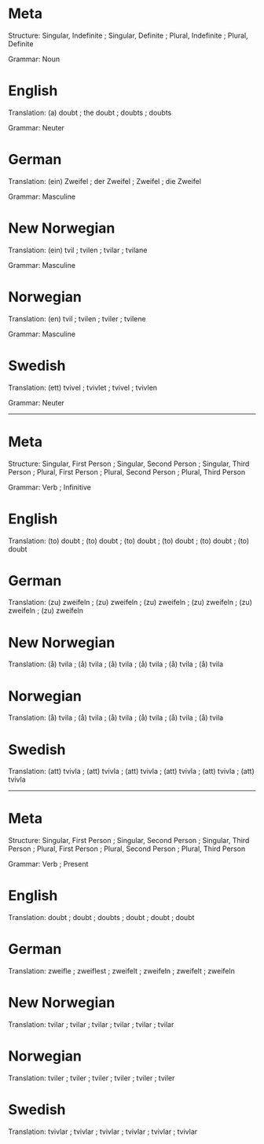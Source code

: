 Meta
====

Structure: Singular, Indefinite ; Singular, Definite ; Plural, Indefinite ; Plural, Definite

Grammar:   Noun



English
=======

Translation: (a) doubt ; the doubt ; doubts ; doubts

Grammar:     Neuter



German
======

Translation: (ein) Zweifel ; der Zweifel ; Zweifel ; die Zweifel

Grammar:     Masculine



New Norwegian
=============

Translation: (ein) tvil ; tvilen ; tvilar ; tvilane

Grammar:     Masculine



Norwegian
=========

Translation: (en) tvil ; tvilen ; tviler ; tvilene

Grammar:     Masculine



Swedish
=======

Translation: (ett) tvivel ; tvivlet ; tvivel ; tvivlen

Grammar:     Neuter



--------------------------------------------------------------------------------


Meta
====

Structure: Singular, First Person ; Singular, Second Person ; Singular, Third Person ;
           Plural, First Person   ; Plural, Second Person   ; Plural, Third Person

Grammar:   Verb ; Infinitive



English
=======

Translation: (to) doubt ; (to) doubt ; (to) doubt ;
             (to) doubt ; (to) doubt ; (to) doubt



German
======

Translation: (zu) zweifeln ; (zu) zweifeln ; (zu) zweifeln ;
             (zu) zweifeln ; (zu) zweifeln ; (zu) zweifeln



New Norwegian
=============

Translation: (å) tvila ; (å) tvila ; (å) tvila ;
             (å) tvila ; (å) tvila ; (å) tvila



Norwegian
=========

Translation: (å) tvila ; (å) tvila ; (å) tvila ;
             (å) tvila ; (å) tvila ; (å) tvila



Swedish
=======

Translation: (att) tvivla ; (att) tvivla ; (att) tvivla ;
             (att) tvivla ; (att) tvivla ; (att) tvivla



--------------------------------------------------------------------------------

Meta
====

Structure: Singular, First Person ; Singular, Second Person ; Singular, Third Person ;
           Plural, First Person   ; Plural, Second Person   ; Plural, Third Person

Grammar:   Verb ; Present



English
=======

Translation: doubt ; doubt ; doubts ;
             doubt ; doubt ; doubt



German
======

Translation: zweifle  ; zweiflest ; zweifelt ;
             zweifeln ; zweifelt  ; zweifeln



New Norwegian
=============

Translation: tvilar ; tvilar ; tvilar ;
             tvilar ; tvilar ; tvilar



Norwegian
=========

Translation: tviler ; tviler ; tviler ;
             tviler ; tviler ; tviler



Swedish
=======

Translation: tvivlar ; tvivlar ; tvivlar ;
             tvivlar ; tvivlar ; tvivlar
